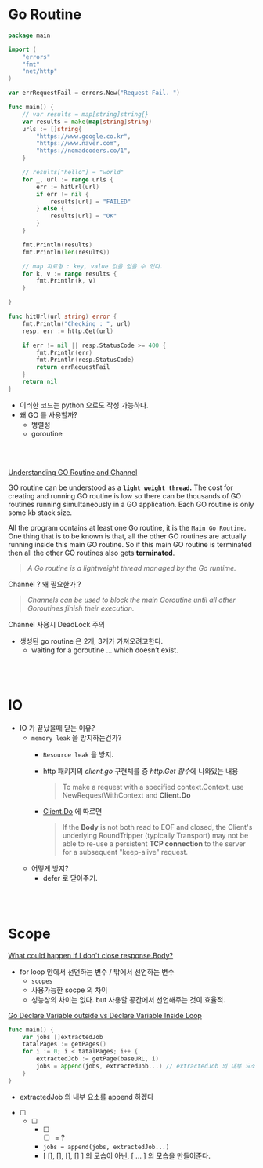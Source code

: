 # Go Routine

```Go
package main

import (
	"errors"
	"fmt"
	"net/http"
)

var errRequestFail = errors.New("Request Fail. ")

func main() {
	// var results = map[string]string{}
	var results = make(map[string]string)
	urls := []string{
		"https://www.google.co.kr",
		"https://www.naver.com",
		"https://nomadcoders.co/1",
	}

	// results["hello"] = "world"
	for _, url := range urls {
		err := hitUrl(url)
		if err != nil {
			results[url] = "FAILED"
		} else {
			results[url] = "OK"
		}
	}

	fmt.Println(results)
	fmt.Println(len(results))

	// map 자료형 : key, value 값을 얻을 수 있다.
	for k, v := range results {
		fmt.Println(k, v)
	}

}

func hitUrl(url string) error {
	fmt.Println("Checking : ", url)
	resp, err := http.Get(url)

	if err != nil || resp.StatusCode >= 400 {
		fmt.Println(err)
		fmt.Println(resp.StatusCode)
		return errRequestFail
	}
	return nil
}
```

- 이러한 코드는 python 으로도 작성 가능하다.
- 왜 GO 를 사용할까?
    - 병렬성
    - goroutine

<br/>
<br/>

[Understanding GO Routine and Channel](https://medium.com/wesionary-team/understanding-go-routine-and-channel-b09d7d60e575)

GO routine can be understood as a **`light weight thread`.** The cost for creating and running GO routine is low so there can be thousands of GO routines running simultaneously in a GO application. Each GO routine is only some kb stack size.

All the program contains at least one Go routine, it is the `Main Go Routine`. One thing that is to be known is that, all the other GO routines are actually running inside this main GO routine. So if this main GO routine is terminated then all the other GO routines also gets **terminated**.

> *A Go routine is a lightweight thread managed by the Go runtime.*
> 

Channel ? 왜 필요한가 ?

> *Channels can be used to block the main Goroutine until all other Goroutines finish their execution.*
> 

Channel 사용시 DeadLock 주의 

- 생성된 go routine 은 2개, 3개가 가져오려고한다.
    - waiting for a goroutine ... which doesn’t exist.

<br/>
<br/>

# IO 

- IO 가 끝났을때 닫는 이유?
    - `memory leak` 을 방지하는건가?
        - `Resource leak` 을 방지.
        - http 패키지의 *client.go* 구현체를 중 *http.Get 함수*에 나와있는 내용
            
            > To make a request with a specified context.Context, use NewRequestWithContext and **Client.Do**
            > 
        - [Client.Do](https://pkg.go.dev/net/http#Client.Do) 에 따르면
            
            > If the **Body** is not both read to EOF and closed, the Client's underlying RoundTripper (typically Transport) may not be able to re-use a persistent **TCP connection** to the server for a subsequent "keep-alive" request.
            > 
    - 어떻게 방지?
        - defer 로 닫아주기.

<br/>
<br/>

# Scope 

[What could happen if I don't close response.Body?](https://stackoverflow.com/a/33238755)

- for loop 안에서 선언하는 변수 / 밖에서 선언하는 변수
    - `scopes`
    - 사용가능한 socpe 의 차이
    - 성능상의 차이는 없다. but 사용할 공간에서 선언해주는 것이 효율적.

[Go Declare Variable outside vs Declare Variable Inside Loop](https://stackoverflow.com/questions/54321676/go-declare-variable-outside-vs-declare-variable-inside-loop)

```go
func main() {
	var jobs []extractedJob
	tatalPages := getPages()
	for i := 0; i < tatalPages; i++ {
		extractedJob := getPage(baseURL, i)
		jobs = append(jobs, extractedJob...) // extractedJob 의 내부 요소를 append 하겠다
	}
}
```

- extractedJob 의 내부 요소를 append 하겠다
- [ ] + [ ] + [ ] + [ ] = ?
    - `jobs = append(jobs, extractedJob...)`
    - [ [], [], [], [] ] 의 모습이 아닌, [ ... ]  의 모습을 만들어준다.
